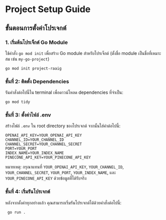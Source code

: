 # Project Setup Guide

## ขั้นตอนการตั้งค่าโปรเจกต์


### 1. เริ่มต้นโปรเจ็กต์ Go Module
ใช้คำสั่ง `go mod init` เพื่อสร้าง Go module สำหรับโปรเจ็กต์ (ตั้งชื่อ module เป็นชื่อที่เหมาะสม เช่น `my-go-project`)
```bash
go mod init project-raaig
```

### ขั้นที่ 2: ติดตั้ง Dependencies
รันคำสั่งต่อไปนี้ใน terminal เพื่อดาวน์โหลด dependencies ที่จำเป็น:

   ```bash
   go mod tidy
   ```

### ขั้นที่ 3: ตั้งค่าไฟล์ .env

สร้างไฟล์ `.env` ใน root directory ของโปรเจกต์ จากนั้นใส่ค่าต่อไปนี้:

```plaintext
OPENAI_API_KEY=YOUR_OPENAI_API_KEY
CHANNEL_ID=YOUR_CHANNEL_ID
CHANNEL_SECRET=YOUR_CHANNEL_SECRET
PORT=YOUR_PORT
INDEX_NAME=YOUR_INDEX_NAME
PINECONE_API_KEY=YOUR_PINECONE_API_KEY
```
หมายเหตุ: กรุณาแทนที่ `YOUR_OPENAI_API_KEY`, `YOUR_CHANNEL_ID`, `YOUR_CHANNEL_SECRET`, `YOUR_PORT`, `YOUR_INDEX_NAME`, และ `YOUR_PINECONE_API_KEY` ด้วยข้อมูลที่ได้รับจริง

### ขั้นที่ 4: เริ่มรันโปรเจกต์
หลังจากตั้งค่าทุกอย่างแล้ว คุณสามารถเริ่มรันโปรเจกต์ได้ด้วยคำสั่งต่อไปนี้:

  ```bash
   go run .
   ```
